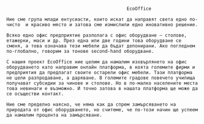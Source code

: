 												EcoOffice

	Ние сме група млади ентусиасти, които искат да направят света едно по-чисто  и красиво място и затова сме измислили едно иновативно решение.

	Всяко едно офис предприятие разполага с офис оборудване – столове, етажерки, маси и др. През една или две години това оборудване се сменя, а това означава тези мебели да бъдат депонирани. Ако погледнем по-глобално, говорим за тонове second-hand оборудване.
	
	С нашия проект EcoOffice ние целим да намалим изхвърлянето на офис оборудването като направим онлайн платформа, в коята големите фирми и предприятия да предлагат своите остарели офис мебели. Тази платформа не цели разпродаване, а даряване. В големите градове повечето училища получават субсидии за чинове и столове. Но в по-малко населените места това невинаги е възможно. И точно затова в нашата платформа ще може да се осъществи контакт. 

	Ние сме пределно наясно, че няма как да спрем замърсяването на природата от офис оборудването, но считеме, че по-този начин ще успеем да намалим процента на замърсяване.
